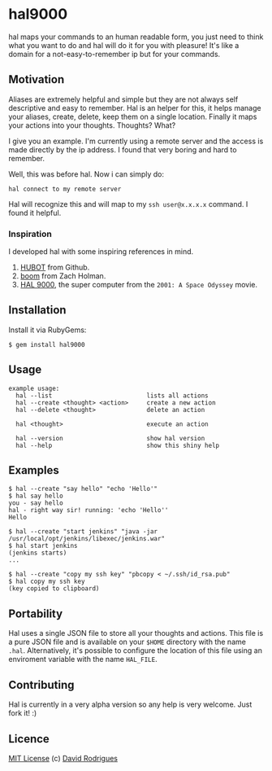 # hal9000

hal maps your commands to an human readable form, you  just need to think what you want to do and hal will do it for you with pleasure! It's like a domain for  a not-easy-to-remember ip but for your commands.

## Motivation

Aliases are extremely helpful and simple but they are not always self descriptive and easy to remember. Hal is an helper for this, it helps manage your aliases, create, delete, keep them on a single location. Finally it maps your actions into your thoughts. Thoughts? What?

I give you an example. I'm currently using a remote server and the access is made directly by the ip address. I found that very boring and hard to remember.

Well, this was before hal. Now i can simply do:

    hal connect to my remote server
    
Hal will recognize this and will map to my `ssh user@x.x.x.x` command. I found it helpful.

### Inspiration

I developed hal with some inspiring references in mind.

 1. [HUBOT](http://hubot.github.com/) from Github.
 2. [boom](http://zachholman.com/boom) from Zach Holman.
 3. [HAL 9000](http://en.wikipedia.org/wiki/HAL_9000), the super computer from the `2001: A Space Odyssey` movie.

## Installation

Install it via RubyGems:

    $ gem install hal9000

## Usage

    example usage:
      hal --list                          lists all actions
      hal --create <thought> <action>     create a new action
      hal --delete <thought>              delete an action

      hal <thought>                       execute an action

      hal --version                       show hal version
      hal --help                          show this shiny help

## Examples

    $ hal --create "say hello" "echo 'Hello'"
    $ hal say hello
    you - say hello
    hal - right way sir! running: 'echo 'Hello''
    Hello
    
    $ hal --create "start jenkins" "java -jar /usr/local/opt/jenkins/libexec/jenkins.war"
    $ hal start jenkins
    (jenkins starts)
    ...
    
    $ hal --create "copy my ssh key" "pbcopy < ~/.ssh/id_rsa.pub"
    $ hal copy my ssh key
    (key copied to clipboard)

## Portability

Hal uses a single JSON file to store all your thoughts and actions. This file is a pure JSON file and is available on your `$HOME` directory with the name `.hal`. Alternatively, it's possible to configure the location of this file using an enviroment variable with the name `HAL_FILE`.

## Contributing

Hal is currently in a very alpha version so any help is very welcome. Just fork it! :)

## Licence

[MIT License](http://en.wikipedia.org/wiki/MIT_License) (c) [David Rodrigues](mailto:david.ndh@gmail.com)
